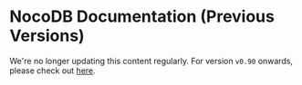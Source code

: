 # NocoDB Documentation (Previous Versions)

We're no longer updating this content regularly. For version `v0.90` onwards, please check out [here](https://docs.nocodb.com/).